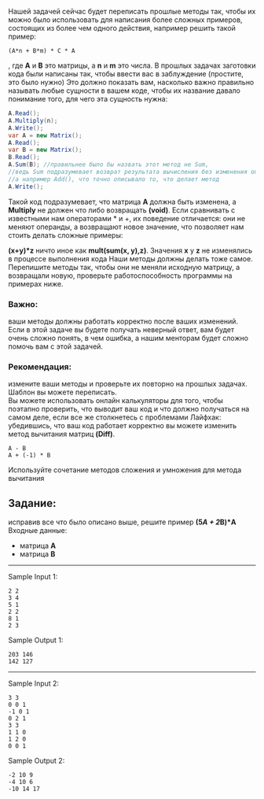 Нашей задачей сейчас будет переписать прошлые методы так, чтобы их можно было использовать для написания более сложных примеров, состоящих из более чем одного действия, например решить такой пример:
```
(A*n + B*m) * С * A
```
, где **A** и **B** это матрицы, а **n** и **m** это числа. В прошлых задачах заготовки кода были написаны так, чтобы ввести вас в заблуждение (простите, это было нужно) Это должно показать вам, насколько важно правильно называть любые сущности в вашем коде, чтобы их название давало понимание того, для чего эта сущность нужна:
```C#
A.Read();
A.Multiply(n);
A.Write();
var A = new Matrix();
A.Read();
var B = new Matrix();
B.Read();
A.Sum(B); //правильнее было бы назвать этот метод не Sum, 
//ведь Sum подразумевает возврат результата вычисления без изменения операндов, 
//а например Add(), что точно описывало то, что делает метод
A.Write();
```
Такой код подразумевает, что матрица **A** должна быть изменена, а **Multiply** не должен что либо возвращать **(void)**. Если сравнивать с известными нам операторами * и +, их поведение отличается: они не меняют операнды, а возвращают новое значение, что позволяет нам стоить делать сложные примеры:

__(x+y)*z__ ничто иное как **mult(sum(x, y),z)**. Значения **x** y **z** не изменялись в процессе выполнения кода
Наши методы должны делать тоже самое. Перепишите методы так, чтобы они не меняли исходную матрицу, а возвращали новую, проверьте работоспособность программы на примерах ниже. 

### **Важно:** 
ваши методы должны работать корректно после ваших изменений. Если в этой задаче вы будете получать неверный ответ, вам будет очень сложно понять, в чем ошибка, а нашим менторам будет сложно помочь вам с этой задачей.
### Рекомендация: 
измените ваши методы и проверьте их повторно на прошлых задачах. Шаблон вы можете переписать.  
Вы можете использовать онлайн калькуляторы для того, чтобы поэтапно проверить, что выводит ваш код и что должно получаться на самом деле, если все же столкнетесь с проблемами
Лайфхак: убедившись, что ваш код работает корректно вы можете изменить метод вычитания матриц **(Diff)**. 
```
A - B
A + (-1) * B
```
Используйте сочетание методов сложения и умножения для метода вычитания

## **Задание:** 
исправив все что было описано выше, решите пример __(5*A + 2*B)*A__
Входные данные: 
- матрица **A**
- матрица **B**
___
Sample Input 1:
```
2 2
3 4
5 1
2 2
8 1
2 3
```
Sample Output 1:
```
203 146
142 127
```
___
Sample Input 2:
```
3 3
0 0 1
-1 0 1
0 2 1
3 3
1 1 0
1 2 0
0 0 1
```
Sample Output 2:
```
-2 10 9
-4 10 6
-10 14 17
```